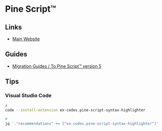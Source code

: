# Pine Script™

## Links

- [Main Website](https://pinecoders.com)

<!--
https://www.tradingcode.net/tradingview/standard-colour-variables/
-->

## Guides

- [Migration Guides / To Pine Script™ version 5](https://www.tradingview.com/pine-script-docs/en/v5/migration_guides/To_Pine_version_5.html)

## Tips

### Visual Studio Code

```sh
#
code --install-extension ex-codes.pine-script-syntax-highlighter

#
jq '."recommendations" += ["ex-codes.pine-script-syntax-highlighter"]' "$PWD"/.vscode/extensions.json | sponge "$PWD"/.vscode/extensions.json
```

<!--
editable=false
-->
